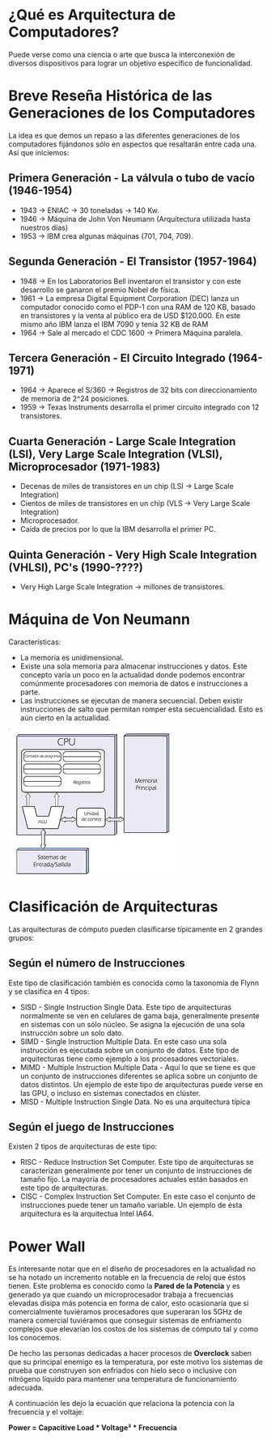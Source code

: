 # ¿Qué es Arquitectura de Computadores?

Puede verse como una ciencia o arte que busca la interconexión de diversos 
dispositivos para lograr un objetivo específico de funcionalidad.

# Breve Reseña Histórica de las Generaciones de los Computadores

La idea es que demos un repaso a las diferentes generaciones de los computadores
fijándonos sólo en aspectos que resaltarán entre cada una. Así que iniciemos:

## Primera Generación - La válvula o tubo de vacío (1946-1954)

* 1943 -> ENIAC -> 30 toneladas -> 140 Kw.
* 1946 -> Máquina de John Von Neumann (Arquitectura utilizada hasta nuestros días)
* 1953 -> IBM crea algunas máquinas (701, 704, 709).

## Segunda Generación - El Transistor (1957-1964)

* 1948 -> En los Laboratorios Bell inventaron el transistor y con este desarrollo se ganaron el premio Nobel de física. 
* 1961 -> La empresa Digital Equipment Corporation (DEC) lanza un computador conocido como el PDP-1 con una RAM de 120 KB, basado en transistores y la venta al público era de USD $120.000. En este mismo año IBM lanza el IBM 7090 y tenía 32 KB de RAM
* 1964 -> Sale al mercado el CDC 1600 -> Primera Máquina paralela.

## Tercera Generación - El Circuito Integrado (1964-1971)

* 1964 -> Aparece el S/360 -> Registros de 32 bits con direccionamiento de memoria de 2^24 posiciones.
* 1959 -> Texas Instruments desarrolla el primer circuito integrado con 12 transistores.

## Cuarta Generación - Large Scale Integration (LSI), Very Large Scale Integration (VLSI), Microprocesador (1971-1983)

* Decenas de miles de transistores en un chip (LSI -> Large Scale Integration)
* Cientos de miles de transistores en un chip (VLS -> Very Large Scale Integration)
* Microprocesador.
* Caída de precios por lo que la IBM desarrolla el primer PC.

## Quinta Generación - Very High Scale Integration (VHLSI), PC's (1990-????)

* Very High Large Scale Integration -> millones de transistores. 

# Máquina de Von Neumann

Características: 

* La memoria es unidimensional.
* Existe una sola memoria para almacenar instrucciones y datos. Este concepto varía un poco en la
actualidad donde podemos encontrar comúnmente procesadores con memoria de datos e instrucciones 
a parte.
* Las instrucciones se ejecutan de manera secuencial. Deben existir instrucciones de salto
que permitan romper esta secuencialidad. Esto es aún cierto en la actualidad.

![ArqVonNeumann](./images/arqVon.jpg "Diagrama de Bloques de una Arquitectura de Von Neumann Típica")

# Clasificación de Arquitecturas

Las arquitecturas de cómputo pueden clasificarse típicamente en 2 grandes grupos:

## Según el número de Instrucciones

Este tipo de clasificación también es conocida como la taxonomía de Flynn y se clasifica en 4 tipos:
* SISD - Single Instruction Single Data. Este tipo de arquitecturas normalmente se ven en celulares 
de gama baja, generalmente presente en sistemas con un sólo núcleo. Se asigna la ejecución de una
sola instrucción sobre un solo dato.
* SIMD - Single Instruction Multiple Data. En este caso una sola instrucción es ejecutada sobre 
un conjunto de datos. Este tipo de arquitecturas tiene como ejemplo a los procesadores vectoriales.
* MIMD - Multiple Instruction Multiple Data - Aquí lo que se tiene es que un conjunto de instrucciones
diferentes se aplica sobre un conjunto de datos distintos. Un ejemplo de este tipo de arquitecturas
puede verse en las GPU, o incluso en sistemas conectados en clúster.
* MISD - Multiple Instruction Single Data. No es una arquitectura típica

## Según el juego de Instrucciones

Existen 2 tipos de arquitecturas de este tipo:

* RISC - Reduce Instruction Set Computer. Este tipo de arquitecturas se caracterizan generalmente
por tener un conjunto de instrucciones de tamaño fijo. La mayoría de procesadores actuales están
basados en este tipo de arquitecturas.
* CISC - Complex Instruction Set Computer. En este caso el conjunto de instrucciones puede tener un 
tamaño variable. Un ejemplo de ésta arquitectura es la arquitectua Intel IA64.

# Power Wall

Es interesante notar que en el diseño de procesadores en la actualidad no se ha notado un incremento
notable en la frecuencia de reloj que éstos tienen. Este problema es conocido como la __Pared de la Potencia__
y es generado ya que cuando un microprocesador trabaja a frecuencias elevadas disipa más potencia
en forma de calor, esto ocasionaría que si comercialmente tuviéramos procesadores que superaran los 
5GHz de manera comercial tuviéramos que conseguir sistemas de enfriamento complejos que elevarían los costos
de los sistemas de cómputo tal y como los conocemos. 

De hecho las personas dedicadas a hacer procesos de __Overclock__ saben que su principal enemigo
es la temperatura, por este motivo los sistemas de prueba que construyen son enfriados con hielo 
seco o inclusive con nitrógeno líquido para mantener una temperatura de funcionamiento adecuada.

A continuación les dejo la ecuación que relaciona la potencia con la frecuencia y el voltaje:

__Power = Capacitive Load * Voltage² * Frecuencia__
